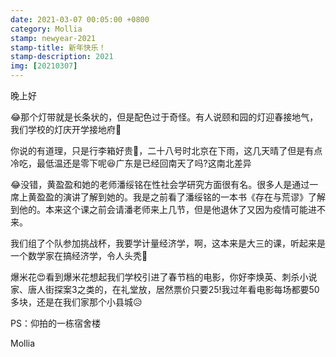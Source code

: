 ```yaml
---
date: 2021-03-07 00:05:00 +0800
category: Mollia
stamp: newyear-2021
stamp-title: 新年快乐！
stamp-description: 2021
img: [20210307]
---
```


晚上好

😂那个灯带就是长条状的，但是配色过于奇怪。有人说颐和园的灯迎春接地气，我们学校的灯庆开学接地府🤣

你说的有道理，只是行李箱好贵🥺，二十八号时北京在下雨，这几天晴了但是有点冷吃，最低温还是零下呢😆广东是已经回南天了吗?这南北差异

😂没错，黄盈盈和她的老师潘绥铭在性社会学研究方面很有名。很多人是通过一席上黄盈盈的演讲了解到她的。我是之前看了潘绥铭的一本书《存在与荒谬》了解到他的。本来这个课之前会请潘老师来上几节，但是他退休了又因为疫情可能进不来。

我们组了个队参加挑战杯，我要学计量经济学，啊，这本来是大三的课，听起来是一个数学家在搞经济学，令人头秃🥚

爆米花😍看到爆米花想起我们学校引进了春节档的电影，你好李焕英、刺杀小说家、唐人街探案3之类的，在礼堂放，居然票价只要25!我过年看电影每场都要50多块，还是在我们家那个小县城😥

PS：仰拍的一栋宿舍楼

Mollia